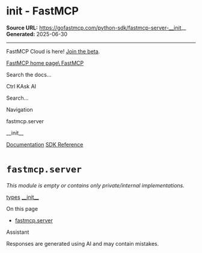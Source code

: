 # __init__ - FastMCP

**Source URL:** https://gofastmcp.com/python-sdk/fastmcp-server-__init__
**Generated:** 2025-06-30

---

FastMCP Cloud is here! [Join the beta](https://fastmcp.link/x0Kyhy2).

[FastMCP home page\\
FastMCP](https://gofastmcp.com/)

Search the docs...

Ctrl KAsk AI

Search...

Navigation

fastmcp.server

\_\_init\_\_

[Documentation](https://gofastmcp.com/getting-started/welcome) [SDK Reference](https://gofastmcp.com/python-sdk/fastmcp-exceptions)

# [​](https://gofastmcp.com/python-sdk/fastmcp-server-__init__\#fastmcp-server)  `fastmcp.server`

_This module is empty or contains only private/internal implementations._

[types](https://gofastmcp.com/python-sdk/fastmcp-resources-types) [\_\_init\_\_](https://gofastmcp.com/python-sdk/fastmcp-server-auth-__init__)

On this page

- [fastmcp.server](https://gofastmcp.com/python-sdk/fastmcp-server-__init__#fastmcp-server)

Assistant

Responses are generated using AI and may contain mistakes.